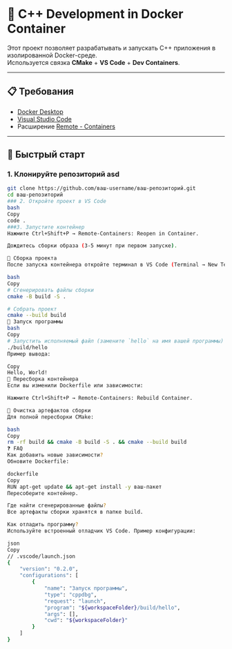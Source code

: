 # 🐋 C++ Development in Docker Container

Этот проект позволяет разрабатывать и запускать C++ приложения в изолированной Docker-среде.  
Используется связка **CMake** + **VS Code** + **Dev Containers**.

---

## 📋 Требования

- [Docker Desktop](https://www.docker.com/products/docker-desktop)
- [Visual Studio Code](https://code.visualstudio.com/)
- Расширение [Remote - Containers](https://marketplace.visualstudio.com/items?itemName=ms-vscode-remote.remote-containers)

---

## 🚀 Быстрый старт

### 1. Клонируйте репозиторий asd
```bash
git clone https://github.com/ваш-username/ваш-репозиторий.git
cd ваш-репозиторий
### 2. Откройте проект в VS Code
bash
Copy
code .
###3. Запустите контейнер
Нажмите Ctrl+Shift+P → Remote-Containers: Reopen in Container.

Дождитесь сборки образа (3-5 минут при первом запуске).

🔨 Сборка проекта
После запуска контейнера откройте терминал в VS Code (Terminal → New Terminal) и выполните:

bash
Copy
# Сгенерировать файлы сборки
cmake -B build -S .

# Собрать проект
cmake --build build
🏃 Запуск программы
bash
Copy
# Запустить исполняемый файл (замените `hello` на имя вашей программы)
./build/hello
Пример вывода:

Copy
Hello, World!
🔄 Пересборка контейнера
Если вы изменили Dockerfile или зависимости:

Нажмите Ctrl+Shift+P → Remote-Containers: Rebuild Container.

🧹 Очистка артефактов сборки
Для полной пересборки CMake:

bash
Copy
rm -rf build && cmake -B build -S . && cmake --build build
❓ FAQ
Как добавить новые зависимости?
Обновите Dockerfile:

dockerfile
Copy
RUN apt-get update && apt-get install -y ваш-пакет
Пересоберите контейнер.

Где найти сгенерированные файлы?
Все артефакты сборки хранятся в папке build.

Как отладить программу?
Используйте встроенный отладчик VS Code. Пример конфигурации:

json
Copy
// .vscode/launch.json
{
    "version": "0.2.0",
    "configurations": [
        {
            "name": "Запуск программы",
            "type": "cppdbg",
            "request": "launch",
            "program": "${workspaceFolder}/build/hello",
            "args": [],
            "cwd": "${workspaceFolder}"
        }
    ]
}
